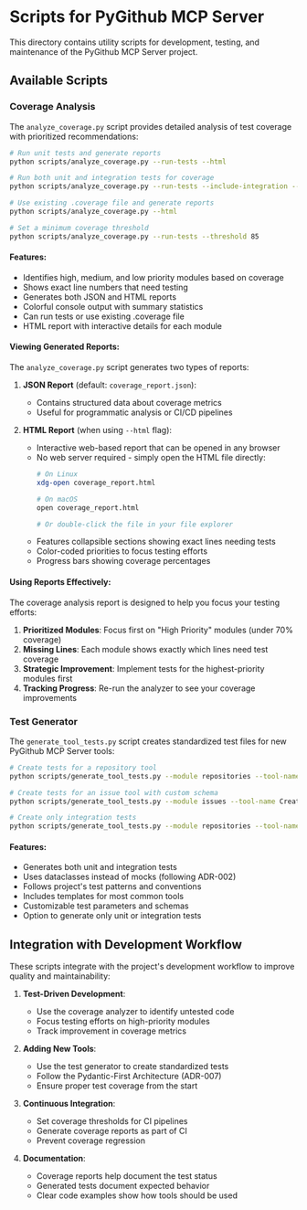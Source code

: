 # Scripts for PyGithub MCP Server

This directory contains utility scripts for development, testing, and maintenance of the PyGithub MCP Server project.

## Available Scripts

### Coverage Analysis

The `analyze_coverage.py` script provides detailed analysis of test coverage with prioritized recommendations:

```bash
# Run unit tests and generate reports
python scripts/analyze_coverage.py --run-tests --html

# Run both unit and integration tests for coverage
python scripts/analyze_coverage.py --run-tests --include-integration --html

# Use existing .coverage file and generate reports
python scripts/analyze_coverage.py --html

# Set a minimum coverage threshold
python scripts/analyze_coverage.py --run-tests --threshold 85
```

#### Features:
- Identifies high, medium, and low priority modules based on coverage
- Shows exact line numbers that need testing
- Generates both JSON and HTML reports
- Colorful console output with summary statistics
- Can run tests or use existing .coverage file
- HTML report with interactive details for each module

#### Viewing Generated Reports:

The `analyze_coverage.py` script generates two types of reports:

1. **JSON Report** (default: `coverage_report.json`):
   - Contains structured data about coverage metrics
   - Useful for programmatic analysis or CI/CD pipelines

2. **HTML Report** (when using `--html` flag):
   - Interactive web-based report that can be opened in any browser
   - No web server required - simply open the HTML file directly:
     ```bash
     # On Linux
     xdg-open coverage_report.html
     
     # On macOS
     open coverage_report.html
     
     # Or double-click the file in your file explorer
     ```
   - Features collapsible sections showing exact lines needing tests
   - Color-coded priorities to focus testing efforts
   - Progress bars showing coverage percentages

#### Using Reports Effectively:

The coverage analysis report is designed to help you focus your testing efforts:

1. **Prioritized Modules**: Focus first on "High Priority" modules (under 70% coverage)
2. **Missing Lines**: Each module shows exactly which lines need test coverage
3. **Strategic Improvement**: Implement tests for the highest-priority modules first
4. **Tracking Progress**: Re-run the analyzer to see your coverage improvements

### Test Generator

The `generate_tool_tests.py` script creates standardized test files for new PyGithub MCP Server tools:

```bash
# Create tests for a repository tool
python scripts/generate_tool_tests.py --module repositories --tool-name GetRepository

# Create tests for an issue tool with custom schema
python scripts/generate_tool_tests.py --module issues --tool-name CreateIssue --schema-module issues --schema-name CreateIssueParams

# Create only integration tests
python scripts/generate_tool_tests.py --module repositories --tool-name ListCommits --integration-only
```

#### Features:
- Generates both unit and integration tests
- Uses dataclasses instead of mocks (following ADR-002)
- Follows project's test patterns and conventions
- Includes templates for most common tools
- Customizable test parameters and schemas
- Option to generate only unit or integration tests

## Integration with Development Workflow

These scripts integrate with the project's development workflow to improve quality and maintainability:

1. **Test-Driven Development**:
   - Use the coverage analyzer to identify untested code
   - Focus testing efforts on high-priority modules
   - Track improvement in coverage metrics

2. **Adding New Tools**:
   - Use the test generator to create standardized tests
   - Follow the Pydantic-First Architecture (ADR-007)
   - Ensure proper test coverage from the start

3. **Continuous Integration**:
   - Set coverage thresholds for CI pipelines
   - Generate coverage reports as part of CI
   - Prevent coverage regression

4. **Documentation**:
   - Coverage reports help document the test status
   - Generated tests document expected behavior
   - Clear code examples show how tools should be used
